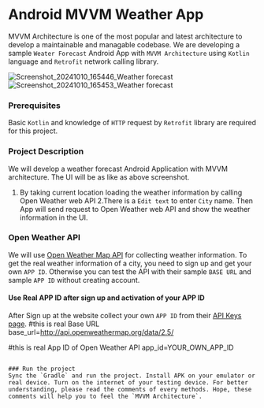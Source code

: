 # Android MVVM Weather App

MVVM Architecture is one of the most popular and latest architecture to develop a maintainable and managable codebase. We are developing a sample `Weater Forecast` Android App with `MVVM Architecture` using `Kotlin` language and `Retrofit` network calling library. 

![Screenshot_20241010_165446_Weather forecast](https://github.com/user-attachments/assets/a1565116-5b1b-40fb-9018-fa585051883a)
![Screenshot_20241010_165453_Weather forecast](https://github.com/user-attachments/assets/b5147e17-8b4f-4299-ab8c-ab98902a3822)


### Prerequisites
Basic `Kotlin` and knowledge of `HTTP` request by `Retrofit` library are required for this project. 
### Project Description
We will develop a weather forecast Android Application with MVVM architecture. The UI will be as like as above screenshot. 
1. By taking current location loading the weather information by calling Open Weather web API
2.There is a `Edit text` to enter `City` name.  Then App will send request to Open Weather web API and show the weather information in the UI.

### Open Weather API
We will use [Open Weather Map API](https://openweathermap.org/api) for collecting weather information. To get the real weather information of a city, you need to sign up and get your own `APP ID`. Otherwise you can test the API with their sample `BASE URL` and sample `APP ID` without creating account.




#### Use Real APP ID after sign up and activation of your APP ID
After Sign up at the website collect your own `APP ID` from their [API Keys page](https://home.openweathermap.org/api_keys).
#this is real Base URL
base_url=http://api.openweathermap.org/data/2.5/

#this is real App ID of Open Weather API
app_id=YOUR_OWN_APP_ID
```

### Run the project
Sync the `Gradle` and run the project. Install APK on your emulator or real device. Turn on the internet of your testing device. For better understanding, please read the comments of every methods. Hope, these comments will help you to feel the `MVVM Architecture`.


